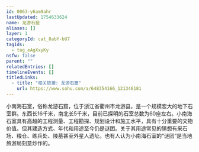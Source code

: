 ```yaml
---
id: 0063-y6am9ahr
lastUpdated: 1754633624
name: 龙游石窟
aliases: []
layer: 1
categoryId: cat_8abY-bU7
tagIds:
  - tag_eAgXxyKy
nsfw: false
parent: ""
relatedEntries: []
timelineEvents: []
titledLinks:
  - title: "相关链接: 龙游石窟"
    url: https://www.sohu.com/a/648354166_121346181
---
```


小南海石室，俗称龙游石窟，位于浙江省衢州市龙游县，是一个规模宏大的地下石室群。东西长16千米，南北长5千米，目前已探明的石室总数为60座左右。小南海石室具有高超的工程测量、工程勘探、规划设计和施工水平，具有十分重要的文物价值。但其建造方式、年代和用途至今仍是谜团。关于其用途常见的猜想有采石场、粮仓、练兵处、陵墓甚至外星人遗址。也有人认为小南海石室的“谜团”是当地旅游局刻意炒作的。